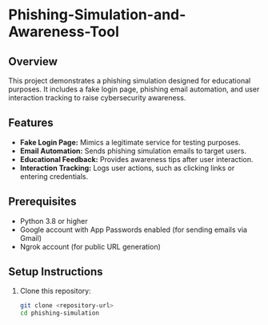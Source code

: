 # Phishing-Simulation-and-Awareness-Tool

## Overview
This project demonstrates a phishing simulation designed for educational purposes. It includes a fake login page, phishing email automation, and user interaction tracking to raise cybersecurity awareness.

## Features
- **Fake Login Page:** Mimics a legitimate service for testing purposes.
- **Email Automation:** Sends phishing simulation emails to target users.
- **Educational Feedback:** Provides awareness tips after user interaction.
- **Interaction Tracking:** Logs user actions, such as clicking links or entering credentials.

## Prerequisites
- Python 3.8 or higher
- Google account with App Passwords enabled (for sending emails via Gmail)
- Ngrok account (for public URL generation)

## Setup Instructions
1. Clone this repository:
   ```bash
   git clone <repository-url>
   cd phishing-simulation
